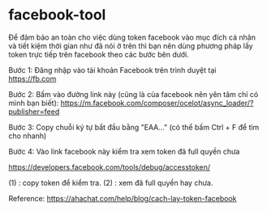 # facebook-tool
Để đảm bảo an toàn cho việc dùng token facebook vào mục đích cá nhân và tiết kiệm thời gian như đã nói ở trên thì bạn nên dùng phương pháp lấy token trực tiếp trên facebook theo các bước bên dưới.

Bước 1: Đăng nhập vào tài khoản Facebook trên trình duyệt tại https://fb.com

Bước 2: Bấm vào đường link này (cũng là của facebook nên yên tâm chỉ có mình bạn biết): https://m.facebook.com/composer/ocelot/async_loader/?publisher=feed

Bước 3: Copy chuỗi ký tự bắt đầu bằng "EAA..." (có thể bấm Ctrl + F để tìm cho nhanh)

Bước 4: Vào link facebook này kiểm tra xem token đã full quyền chưa

https://developers.facebook.com/tools/debug/accesstoken/

(1) : copy token để kiểm tra.
(2) : xem đã full quyền hay chưa.

Reference: https://ahachat.com/help/blog/cach-lay-token-facebook
